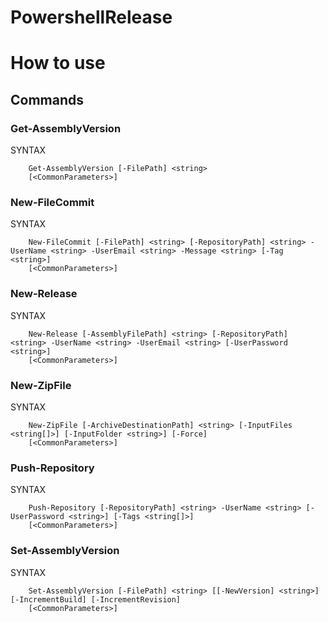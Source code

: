 # PowershellRelease

# How to use

## Commands

### Get-AssemblyVersion

SYNTAX
```
    Get-AssemblyVersion [-FilePath] <string>
	[<CommonParameters>]
```
	
### New-FileCommit

SYNTAX
```
    New-FileCommit [-FilePath] <string> [-RepositoryPath] <string> -UserName <string> -UserEmail <string> -Message <string> [-Tag <string>]
	[<CommonParameters>]
```
	
### New-Release

SYNTAX
```
    New-Release [-AssemblyFilePath] <string> [-RepositoryPath] <string> -UserName <string> -UserEmail <string> [-UserPassword <string>]
	[<CommonParameters>]
```
	
### New-ZipFile

SYNTAX
```
    New-ZipFile [-ArchiveDestinationPath] <string> [-InputFiles <string[]>] [-InputFolder <string>] [-Force]
	[<CommonParameters>]
```
	
### Push-Repository

SYNTAX
```
    Push-Repository [-RepositoryPath] <string> -UserName <string> [-UserPassword <string>] [-Tags <string[]>]
    [<CommonParameters>]
```
	
### Set-AssemblyVersion

SYNTAX
```
    Set-AssemblyVersion [-FilePath] <string> [[-NewVersion] <string>] [-IncrementBuild] [-IncrementRevision]
    [<CommonParameters>]
```